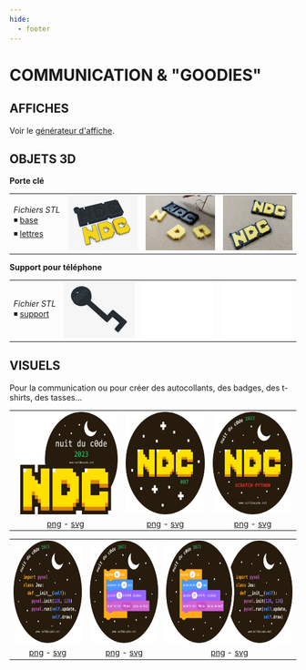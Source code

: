 ```yaml
---
hide:
  - footer
---
```


# COMMUNICATION & "GOODIES"

## AFFICHES

Voir le <a href="https://www.nuitducode.net/affiche-generateur" target="_blank">générateur d'affiche</a>.

## OBJETS 3D

**Porte clé**
<table>
  <tr>
    <td>
      <i>Fichiers&nbsp;STL</i>
      <br />
      ◾ <a href="https://github.com/nuitducode/ORGANISATION-2023/raw/main/objets-3d/ndc-3d-porte-cles_3-base.stl" download>base</a>
      <br />
      ◾ <a href="https://github.com/nuitducode/ORGANISATION-2023/raw/main/objets-3d/ndc-3d-porte-cles_3-lettres.stl" download>lettres</a>
    </td>
    <td><img src="https://github.com/nuitducode/ORGANISATION-2023/raw/main/objets-3d/ndc-3d-porte-cles_1.png" /></td>
    <td><img src="https://github.com/nuitducode/ORGANISATION-2023/raw/main/objets-3d/ndc-3d-porte-cles_2.png" /></td>
    <td><img src="https://github.com/nuitducode/ORGANISATION-2023/raw/main/objets-3d/ndc-3d-porte-cles_3.png" /></td>
  </tr>
</table>

**Support pour téléphone**
<table>
  <tr>
    <td>
      <i>Fichier&nbsp;STL</i>
      <br />
      ◾ <a href="https://github.com/nuitducode/ORGANISATION-2023/raw/main/objets-3d/ndc-3d-support-telephone.stl" download>support</a>
    </td>
    <td><img src="https://github.com/nuitducode/ORGANISATION-2023/raw/main/objets-3d/ndc-3d-support-telephone_1.png" /></td>
    <td><img src="https://github.com/nuitducode/ORGANISATION-2023/raw/main/objets-3d/ndc-3d-support-telephone_2.png" /></td>
    <td><img src="https://github.com/nuitducode/ORGANISATION-2023/raw/main/objets-3d/ndc-3d-support-telephone_3.png" /></td>
  </tr>
</table>   

## VISUELS

Pour la communication ou pour créer des autocollants, des badges, des t-shirts, des tasses...

<table>
  <tr>
    <td><img src="https://github.com/nuitducode/ORGANISATION-2023/raw/main/visuels/2023-NDC.png" style="height:180px;" /></td>
    <td><img src="https://github.com/nuitducode/ORGANISATION-2023/raw/main/visuels/2023-NDC-07.png" style="height:180px;" /></td>
    <td><img src="https://github.com/nuitducode/ORGANISATION-2023/raw/main/visuels/2023-NDC-Scratch-Python.png" style="height:180px;" /></td>
  </tr>
  <tr>
    <td style='text-align:center'><a href="https://github.com/nuitducode/ORGANISATION-2023/raw/main/visuels/2023-NDC.png" download>png</a> - <a href="https://github.com/nuitducode/ORGANISATION-2023/raw/main/visuels/2023-NDC.svg" download>svg</a></td>
    <td style='text-align:center'><a href="https://github.com/nuitducode/ORGANISATION-2023/raw/main/visuels/2023-NDC-07.png" download>png</a> - <a href="https://github.com/nuitducode/ORGANISATION-2023/raw/main/visuels/2023-NDC-07.svg" download>svg</a></td>
    <td style='text-align:center'><a href="https://github.com/nuitducode/ORGANISATION-2023/raw/main/visuels/2023-NDC-Scratch-Python.png" download>png</a> - <a href="https://github.com/nuitducode/ORGANISATION-2023/raw/main/visuels/2023-NDC-Scratch-Python.svg" download>svg</a></td>
  </tr>  
</table>

<table>
  <tr>
    <td><img src="https://github.com/nuitducode/ORGANISATION-2023/raw/main/visuels/2023-Python.png" style="height:180px;" /></td>
    <td><img src="https://github.com/nuitducode/ORGANISATION-2023/raw/main/visuels/2023-Scratch.png" style="height:180px;" /></td>
    <td><img src="https://github.com/nuitducode/ORGANISATION-2023/raw/main/visuels/2023-Scratch-Python.png" style="height:180px;" /></td>
  </tr>
  <tr>
    <td style='text-align:center'><a href="https://github.com/nuitducode/ORGANISATION-2023/raw/main/visuels/2023-Python.png" download>png</a> - <a href="https://github.com/nuitducode/ORGANISATION-2023/raw/main/visuels/2023-Python.svg" download>svg</a></td>
    <td style='text-align:center'><a href="https://github.com/nuitducode/ORGANISATION-2023/raw/main/visuels/2023-Scratch.png" download>png</a> - <a href="https://github.com/nuitducode/ORGANISATION-2023/raw/main/visuels/2023-Scratch.svg" download>svg</a></td>
    <td style='text-align:center'><a href="https://github.com/nuitducode/ORGANISATION-2023/raw/main/visuels/2023-Scratch-Python.png" download>png</a> - <a href="https://github.com/nuitducode/ORGANISATION-2023/raw/main/visuels/2023-Scratch-Python.svg" download>svg</a></td>
  </tr>  
</table>

